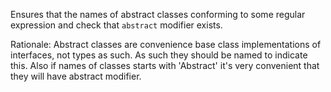 Ensures that the names of abstract classes conforming to some regular expression and check that `abstract` modifier exists.

Rationale: Abstract classes are convenience base class implementations of interfaces, not types as such. As such they should be named to indicate this. Also if names of classes starts with 'Abstract' it's very convenient that they will have abstract modifier.